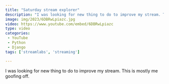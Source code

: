 ```yaml
---
title: "Saturday stream explorer"
description: "I was looking for new thing to do to improve my stream. This is mostly me goofing off."
image: img/2023/6DBRwLpiazc.jpg
video: https://www.youtube.com/embed/6DBRwLpiazc
type: video
categories:
 - YouTube
 - Python
 - Django
tags: ['streamlabs', 'streaming']

---
```


I was looking for new thing to do to improve my stream. This is mostly me goofing off.
